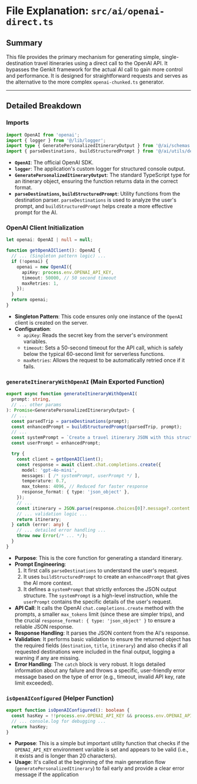 
# File Explanation: `src/ai/openai-direct.ts`

## Summary

This file provides the primary mechanism for generating simple, single-destination travel itineraries using a direct call to the OpenAI API. It bypasses the Genkit framework for the actual AI call to gain more control and performance. It is designed for straightforward requests and serves as the alternative to the more complex `openai-chunked.ts` generator.

---

## Detailed Breakdown

### Imports

```typescript
import OpenAI from 'openai';
import { logger } from '@/lib/logger';
import type { GeneratePersonalizedItineraryOutput } from '@/ai/schemas';
import { parseDestinations, buildStructuredPrompt } from '@/ai/utils/destination-parser';
```
- **`OpenAI`**: The official OpenAI SDK.
- **`logger`**: The application's custom logger for structured console output.
- **`GeneratePersonalizedItineraryOutput`**: The standard TypeScript type for an itinerary object, ensuring the function returns data in the correct format.
- **`parseDestinations`, `buildStructuredPrompt`**: Utility functions from the destination parser. `parseDestinations` is used to analyze the user's prompt, and `buildStructuredPrompt` helps create a more effective prompt for the AI.

### OpenAI Client Initialization

```typescript
let openai: OpenAI | null = null;

function getOpenAIClient(): OpenAI {
  // ... (Singleton pattern logic) ...
  if (!openai) {
    openai = new OpenAI({
      apiKey: process.env.OPENAI_API_KEY,
      timeout: 50000, // 50 second timeout
      maxRetries: 1,
    });
  }
  return openai;
}
```
- **Singleton Pattern**: This code ensures only one instance of the `OpenAI` client is created on the server.
- **Configuration**:
    - `apiKey`: Reads the secret key from the server's environment variables.
    - `timeout`: Sets a 50-second timeout for the API call, which is safely below the typical 60-second limit for serverless functions.
    - `maxRetries`: Allows the request to be automatically retried once if it fails.

### `generateItineraryWithOpenAI` (Main Exported Function)

```typescript
export async function generateItineraryWithOpenAI(
  prompt: string,
  // ... other params
): Promise<GeneratePersonalizedItineraryOutput> {
  // ...
  const parsedTrip = parseDestinations(prompt);
  const enhancedPrompt = buildStructuredPrompt(parsedTrip, prompt);
  // ...
  const systemPrompt = `Create a travel itinerary JSON with this structure: ...`;
  const userPrompt = enhancedPrompt;

  try {
    const client = getOpenAIClient();
    const response = await client.chat.completions.create({
      model: 'gpt-4o-mini',
      messages: [ /* systemPrompt, userPrompt */ ],
      temperature: 0.7,
      max_tokens: 4096, // Reduced for faster response
      response_format: { type: 'json_object' },
    });
    // ...
    const itinerary = JSON.parse(response.choices[0]?.message?.content || '{}');
    // ... validation logic ...
    return itinerary;
  } catch (error: any) {
    // ... detailed error handling ...
    throw new Error(/* ... */);
  }
}
```
- **Purpose**: This is the core function for generating a standard itinerary.
- **Prompt Engineering**:
    1.  It first calls `parseDestinations` to understand the user's request.
    2.  It uses `buildStructuredPrompt` to create an `enhancedPrompt` that gives the AI more context.
    3.  It defines a `systemPrompt` that strictly enforces the JSON output structure. The `systemPrompt` is a high-level instruction, while the `userPrompt` contains the specific details of the user's request.
- **API Call**: It calls the OpenAI `chat.completions.create` method with the prompts, a smaller `max_tokens` limit (since these are simpler trips), and the crucial `response_format: { type: 'json_object' }` to ensure a reliable JSON response.
- **Response Handling**: It parses the JSON content from the AI's response.
- **Validation**: It performs basic validation to ensure the returned object has the required fields (`destination`, `title`, `itinerary`) and also checks if all requested destinations were included in the final output, logging a warning if any are missing.
- **Error Handling**: The `catch` block is very robust. It logs detailed information about any failure and throws a specific, user-friendly error message based on the type of error (e.g., timeout, invalid API key, rate limit exceeded).

### `isOpenAIConfigured` (Helper Function)

```typescript
export function isOpenAIConfigured(): boolean {
  const hasKey = !!process.env.OPENAI_API_KEY && process.env.OPENAI_API_KEY.length > 20;
  // ... console.log for debugging ...
  return hasKey;
}
```
- **Purpose**: This is a simple but important utility function that checks if the `OPENAI_API_KEY` environment variable is set and appears to be valid (i.e., it exists and is longer than 20 characters).
- **Usage**: It's called at the beginning of the main generation flow (`generatePersonalizedItinerary`) to fail early and provide a clear error message if the application